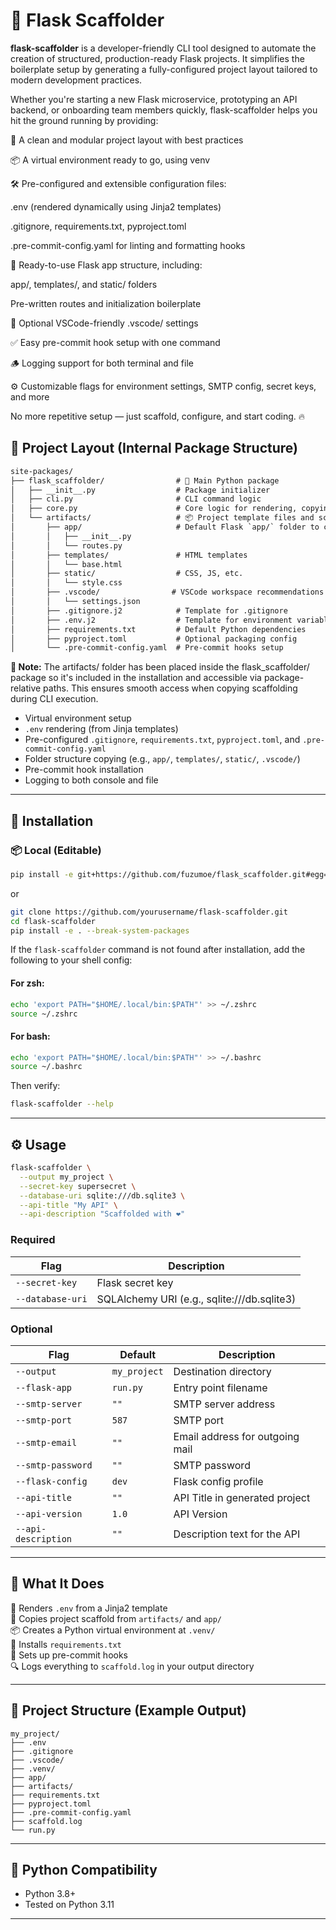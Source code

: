 # 💪 Flask Scaffolder

**flask-scaffolder** is a developer-friendly CLI tool designed to automate the creation of structured, production-ready Flask projects. It simplifies the boilerplate setup by generating a fully-configured project layout tailored to modern development practices.

Whether you're starting a new Flask microservice, prototyping an API backend, or onboarding team members quickly, flask-scaffolder helps you hit the ground running by providing:

🔧 A clean and modular project layout with best practices

📦 A virtual environment ready to go, using venv

🛠️ Pre-configured and extensible configuration files:

.env (rendered dynamically using Jinja2 templates)

.gitignore, requirements.txt, pyproject.toml

.pre-commit-config.yaml for linting and formatting hooks

🚀 Ready-to-use Flask app structure, including:

app/, templates/, and static/ folders

Pre-written routes and initialization boilerplate

📄 Optional VSCode-friendly .vscode/ settings

✅ Easy pre-commit hook setup with one command

🪵 Logging support for both terminal and file

⚙️ Customizable flags for environment settings, SMTP config, secret keys, and more

No more repetitive setup — just scaffold, configure, and start coding. 🔥

## 📁 Project Layout (Internal Package Structure)
```txt
site-packages/
├── flask_scaffolder/                # 🔧 Main Python package
│   ├── __init__.py                  # Package initializer
│   ├── cli.py                       # CLI command logic
│   ├── core.py                      # Core logic for rendering, copying, setup
│   └── artifacts/                   # 📦 Project template files and scaffolding assets
│       ├── app/                     # Default Flask `app/` folder to copy
│       │   ├── __init__.py
│       │   └── routes.py
│       ├── templates/               # HTML templates
│       │   └── base.html
│       ├── static/                  # CSS, JS, etc.
│       │   └── style.css
│       ├── .vscode/                # VSCode workspace recommendations
│       │   └── settings.json
│       ├── .gitignore.j2            # Template for .gitignore
│       ├── .env.j2                  # Template for environment variables
│       ├── requirements.txt         # Default Python dependencies
│       ├── pyproject.toml           # Optional packaging config
│       └── .pre-commit-config.yaml  # Pre-commit hooks setup

```
**📝 Note:** The artifacts/ folder has been placed inside the flask_scaffolder/ package so it's included in the installation and accessible via package-relative paths. This ensures smooth access when copying scaffolding during CLI execution.

- Virtual environment setup
- `.env` rendering (from Jinja templates)
- Pre-configured `.gitignore`, `requirements.txt`, `pyproject.toml`, and `.pre-commit-config.yaml`
- Folder structure copying (e.g., `app/`, `templates/`, `static/`, `.vscode/`)
- Pre-commit hook installation
- Logging to both console and file

---

## 🚀 Installation

### 📦 Local (Editable)
```bash
pip install -e git+https://github.com/fuzumoe/flask_scaffolder.git#egg=flask-scaffolder --break-system-packages
```
or
```bash
git clone https://github.com/yourusername/flask-scaffolder.git
cd flask-scaffolder
pip install -e . --break-system-packages
```

If the `flask-scaffolder` command is not found after installation, add the following to your shell config:

#### For zsh:
```bash
echo 'export PATH="$HOME/.local/bin:$PATH"' >> ~/.zshrc
source ~/.zshrc
```

#### For bash:
```bash
echo 'export PATH="$HOME/.local/bin:$PATH"' >> ~/.bashrc
source ~/.bashrc
```

Then verify:
```bash
flask-scaffolder --help
```

---

## ⚙️ Usage

```bash
flask-scaffolder \
  --output my_project \
  --secret-key supersecret \
  --database-uri sqlite:///db.sqlite3 \
  --api-title "My API" \
  --api-description "Scaffolded with ❤️"
```

### Required

| Flag           | Description                     |
|----------------|---------------------------------|
| `--secret-key` | Flask secret key                |
| `--database-uri` | SQLAlchemy URI (e.g., sqlite:///db.sqlite3) |

### Optional

| Flag               | Default         | Description                              |
|--------------------|-----------------|------------------------------------------|
| `--output`         | `my_project`    | Destination directory                     |
| `--flask-app`      | `run.py`        | Entry point filename                     |
| `--smtp-server`    | `""`            | SMTP server address                      |
| `--smtp-port`      | `587`           | SMTP port                                |
| `--smtp-email`     | `""`            | Email address for outgoing mail          |
| `--smtp-password`  | `""`            | SMTP password                            |
| `--flask-config`   | `dev`           | Flask config profile                     |
| `--api-title`      | `""`            | API Title in generated project           |
| `--api-version`    | `1.0`           | API Version                              |
| `--api-description`| `""`            | Description text for the API             |

---

## 📂 What It Does

📄 Renders `.env` from a Jinja2 template  
👥 Copies project scaffold from `artifacts/` and `app/`  
📦 Creates a Python virtual environment at `.venv/`  
🔧 Installs `requirements.txt`  
🔢 Sets up pre-commit hooks  
🔍 Logs everything to `scaffold.log` in your output directory  

---

## 📁 Project Structure (Example Output)

```
my_project/
├── .env
├── .gitignore
├── .vscode/
├── .venv/
├── app/
├── artifacts/
├── requirements.txt
├── pyproject.toml
├── .pre-commit-config.yaml
├── scaffold.log
└── run.py
```

---

## 🐍 Python Compatibility

- Python 3.8+
- Tested on Python 3.11

--- 